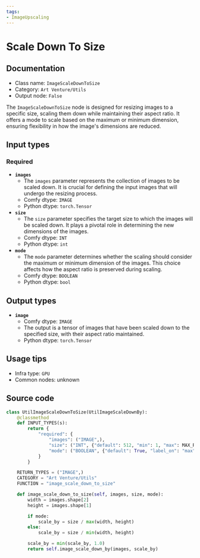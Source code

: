 ```yaml
---
tags:
- ImageUpscaling
---
```


# Scale Down To Size
## Documentation
- Class name: `ImageScaleDownToSize`
- Category: `Art Venture/Utils`
- Output node: `False`

The `ImageScaleDownToSize` node is designed for resizing images to a specific size, scaling them down while maintaining their aspect ratio. It offers a mode to scale based on the maximum or minimum dimension, ensuring flexibility in how the image's dimensions are reduced.
## Input types
### Required
- **`images`**
    - The `images` parameter represents the collection of images to be scaled down. It is crucial for defining the input images that will undergo the resizing process.
    - Comfy dtype: `IMAGE`
    - Python dtype: `torch.Tensor`
- **`size`**
    - The `size` parameter specifies the target size to which the images will be scaled down. It plays a pivotal role in determining the new dimensions of the images.
    - Comfy dtype: `INT`
    - Python dtype: `int`
- **`mode`**
    - The `mode` parameter determines whether the scaling should consider the maximum or minimum dimension of the images. This choice affects how the aspect ratio is preserved during scaling.
    - Comfy dtype: `BOOLEAN`
    - Python dtype: `bool`
## Output types
- **`image`**
    - Comfy dtype: `IMAGE`
    - The output is a tensor of images that have been scaled down to the specified size, with their aspect ratio maintained.
    - Python dtype: `torch.Tensor`
## Usage tips
- Infra type: `GPU`
- Common nodes: unknown


## Source code
```python
class UtilImageScaleDownToSize(UtilImageScaleDownBy):
    @classmethod
    def INPUT_TYPES(s):
        return {
            "required": {
                "images": ("IMAGE",),
                "size": ("INT", {"default": 512, "min": 1, "max": MAX_RESOLUTION, "step": 1}),
                "mode": ("BOOLEAN", {"default": True, "label_on": "max", "label_off": "min"}),
            }
        }

    RETURN_TYPES = ("IMAGE",)
    CATEGORY = "Art Venture/Utils"
    FUNCTION = "image_scale_down_to_size"

    def image_scale_down_to_size(self, images, size, mode):
        width = images.shape[2]
        height = images.shape[1]

        if mode:
            scale_by = size / max(width, height)
        else:
            scale_by = size / min(width, height)

        scale_by = min(scale_by, 1.0)
        return self.image_scale_down_by(images, scale_by)

```
